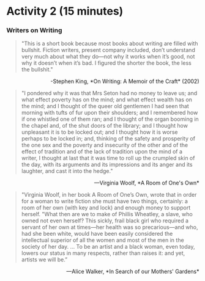 # Activity 2 (15 minutes)

### Writers on Writing

>"This is a short book because most books about writing are filled with bullshit. Fiction writers, present company included, don’t understand very much about what they do—not why it works when it’s good, not why it doesn’t when it’s bad. I figured the shorter the book, the less the bullshit."
>
<p align="right">-Stephen King, *On Writing: A Memoir of the Craft* (2002)</p>


>"I pondered why it was that Mrs Seton had no money to leave us; and what effect poverty has on the mind; and what effect wealth has on the mind; and I thought of the queer old gentlemen I had seen that morning with tufts of fur upon their shoulders; and I remembered how if one whistled one of them ran; and I thought of the organ booming in the chapel and, of the shut doors of the library; and I thought how unpleasant it is to be locked out; and I thought how it is worse perhaps to be locked in; and, thinking of the safety and prosperity of the one sex and the poverty and insecurity of the other and of the effect of tradition and of the lack of tradition upon the mind of a writer, I thought at last that it was time to roll up the crumpled skin of the day, with its arguments and its impressions and its anger and its laughter, and cast it into the hedge."
>
<p align="right">—Virginia Woolf, *A Room of One's Own*</p>



>"Virginia Woolf, in her book A Room of One’s Own, wrote that in order for a woman to write fiction she must have two things, certainly: a room of her own (with key and lock) and enough money to support herself.
>"What then are we to make of Phillis Wheatley, a slave, who owned not even herself? This sickly, frail black girl who required a servant of her own at times—her health was so precarious—and who, had she been white, would have been easily considered the intellectual superior of all the women and most of the men in the society of her day. ... To be an artist and a black woman, even today, lowers our status in many respects, rather than raises it: and yet, artists we will be.”
>
<p align="right">—Alice Walker, *In Search of our Mothers' Gardens*</p>


<!-- In his memoir on writing, Stephen King argues that writers are *formed* rather than *made*---that one becomes a "writer" primarily through an accumulation of their memories, experiences, and knowledge. That's why, presumably, so many books about writing are filled with bullshit.

King is talking about fiction writing, of course, which is a great deal different from scholarly prose. In academia, it is normal to standardize our prose, speak in a "professional" voice, and forego some conventions (e.g., style/voice) in favor of others (e.g., formulaic). If fiction is about creating wrinkles and folds in one's writing, producing scholarship involves ironing them out.

That's not a knock on scholarly writing, and it certainly doesn't describe all scholarly writing. In making this generalization I'm cognizant that there's a great deal of (non)fiction out there disregarding  More importantly, I think that King's point about writers as *formed* rather than *made* still applies to scholarship. Even academic writing has got a whole lot to do with our positionality: memories, experiences, affordances, and identities. -->
